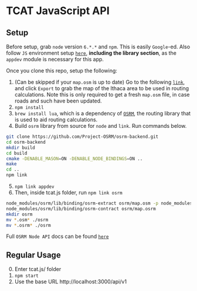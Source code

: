 # TCAT JavaScript API

## Setup
Before setup, grab `node` version `6.*.*` and `npm`.  This is easily `Google`-ed.
Also follow `JS` environment setup [`here`](https://github.com/cuappdev/bible/tree/master/js),
**including the library section**, as the `appdev` module is necessary for this app.

Once you clone this repo, setup the following:
1. (Can be skipped if your `map.osm` is up to date)
Go to the following [`link`](http://www.openstreetmap.org/export#map=13/42.4510/-76.4967), and
click `Export` to grab the map of the Ithaca area to be used in routing calculations.
Note this is only required to get a fresh `map.osm` file, in case roads and such have
been updated.
2. `npm install`
3. `brew install lua`, which is a dependency of [`OSRM`](http://project-osrm.org/),
the routing library that is used to aid routing calculations.
4. Build `osrm` library from source for `node` and `link`. Run commands below.

````bash
git clone https://github.com/Project-OSRM/osrm-backend.git
cd osrm-backend
mkdir build
cd build
cmake -DENABLE_MASON=ON -DENABLE_NODE_BINDINGS=ON ..
make
cd ..
npm link
````

5. `npm link appdev`
6. Then, inside tcat.js folder, run `npm link osrm`

````bash
node_modules/osrm/lib/binding/osrm-extract osrm/map.osm -p node_modules/osrm/profiles/foot.lua
node_modules/osrm/lib/binding/osrm-contract osrm/map.osrm
mkdir osrm
mv *.osm* ./osrm
mv *.osrm* ./osrm
````

Full `OSRM Node API` docs can be found [`here`](https://github.com/Project-OSRM/osrm-backend/blob/HEAD/docs/nodejs/api.md)

## Regular Usage

0. Enter tcat.js/ folder
1. `npm start`
2. Use the base URL http://localhost:3000/api/v1
